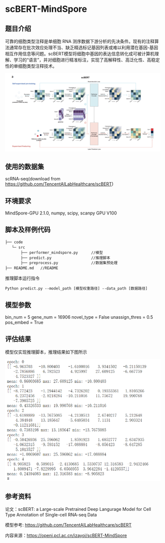 # scBERT-MindSpore

## 题目介绍

可靠的细胞类型注释是单细胞 RNA 测序数据下游分析的先决条件。现有的注释算法通常存在批次效应处理不当、缺乏精选标记基因列表或难以利用潜在基因-基因相互作用信息等问题。scBERT模型将细胞中基因的表达信息转化成可被计算机理解、学习的“语言”，并对细胞进行精准标注，实现了高解释性、高泛化性、高稳定性的单细胞类型注释技术。

![model](imgs/model.png)

## 使用的数据集

scRNA-seq(download from https://github.com/TencentAILabHealthcare/scBERT)

## 环境要求

MindSpore-GPU 2.1.0, numpy, scipy, scanpy
GPU V100

## 脚本及样例代码

 ```bash
├── code					
    └─ src
        ├── performer_mindspore.py		//模型
        ├── predict.py		            //推理脚本
        ├── preprocess.py               //数据集预处理
├── README.md   //README 
```

推理脚本运行指令

```shell
Python predict.py --model_path [模型权重路径] --data_path [数据路径]
```

## 模型参数

bin_num = 5
gene_num = 16906
novel_type = False
unassign_thres = 0.5
pos_embed = True

## 评估结果

模型仅实现推理脚本，推理结果如下图所示

![result](imgs/result.png)

## 参考资料

论文：scBERT: a Large-scale Pretrained Deep Langurage Model for Cell Type Annotation of Single-cell RNA-seq Data

模型参考: https://github.com/TencentAILabHealthcare/scBERT

内容来源：https://openi.pcl.ac.cn/izayoi/scBERT-MindSpore